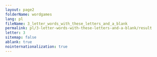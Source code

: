 ```yaml
---
layout: page2
folderName: wordgames
lang: pl
fileName: 3_letter_words_with_these_letters_and_a_blank
permalink: pl/3-letter-words-with-these-letters-and-a-blank/result
letter: 3
sitemap: false
ablank: true
nointernationalization: true
---
```

